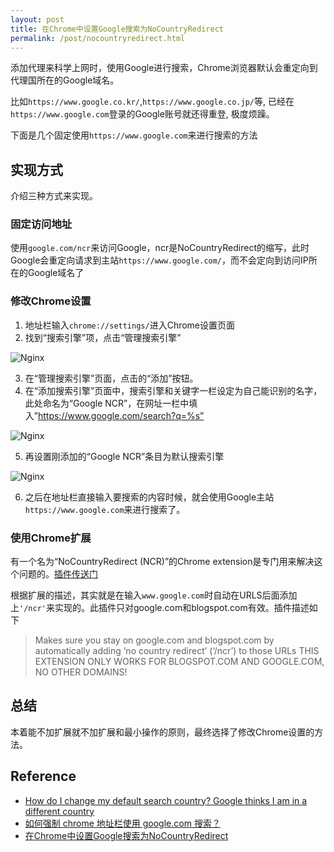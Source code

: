 ```yaml
---
layout: post
title: 在Chrome中设置Google搜索为NoCountryRedirect
permalink: /post/nocountryredirect.html
---
```


添加代理来科学上网时，使用Google进行搜索，Chrome浏览器默认会重定向到代理国所在的Google域名。

<!--more-->

比如`https://www.google.co.kr/`,`https://www.google.co.jp/`等, 已经在`https://www.google.com`登录的Google账号就还得重登, 极度烦躁。

下面是几个固定使用`https://www.google.com`来进行搜索的方法

## 实现方式

介绍三种方式来实现。

### 固定访问地址
使用`google.com/ncr`来访问Google，ncr是NoCountryRedirect的缩写，此时Google会重定向请求到主站`https://www.google.com/`，而不会定向到访问IP所在的Google域名了

### 修改Chrome设置

1. 地址栏输入`chrome://settings/`进入Chrome设置页面
2. 找到“搜索引擎”项，点击“管理搜索引擎”

![Nginx](https://cdn.jsdelivr.net/gh/hsce/hsce.github.io@main/static/nocountryredirect/ncr-1.png)

3. 在“管理搜索引擎”页面，点击的“添加”按钮。
4. 在“添加搜索引擎”页面中，搜索引擎和关键字一栏设定为自己能识别的名字，此处命名为“Google NCR”，在网址一栏中填入”https://www.google.com/search?q=%s”

![Nginx](https://cdn.jsdelivr.net/gh/hsce/hsce.github.io@main/static/nocountryredirect/ncr-2.png)

5. 再设置刚添加的“Google NCR”条目为默认搜索引擎

![Nginx](https://cdn.jsdelivr.net/gh/hsce/hsce.github.io@main/static/nocountryredirect/ncr-3.png)

6. 之后在地址栏直接输入要搜索的内容时候，就会使用Google主站`https://www.google.com`来进行搜索了。

### 使用Chrome扩展
有一个名为“NoCountryRedirect (NCR)”的Chrome extension是专门用来解决这个问题的。[插件传送门](https://chrome.google.com/webstore/detail/nocountryredirect-ncr/ciboebddidackjicoeoiigdnbmchkdll)

根据扩展的描述，其实就是在输入`www.google.com`时自动在URLS后面添加上`'/ncr'`来实现的。此插件只对google.com和blogspot.com有效。插件描述如下

>Makes sure you stay on google.com and blogspot.com by automatically adding ‘no country redirect’ (‘/ncr’) to those URLs
THIS EXTENSION ONLY WORKS FOR BLOGSPOT.COM AND GOOGLE.COM, NO OTHER DOMAINS!

## 总结
本着能不加扩展就不加扩展和最小操作的原则，最终选择了修改Chrome设置的方法。

## Reference
 - [How do I change my default search country? Google thinks I am in a different country](https://productforums.google.com/forum/#!topic/chrome/zXRG7-AEgfw)
 - [如何强制 chrome 地址栏使用 google.com 搜索？](https://www.v2ex.com/t/159920)
 - [在Chrome中设置Google搜索为NoCountryRedirect](https://www.jibing57.com/2018/03/15/how-to-set-chrome-to-use-google-with-NoCountryRedirect/)